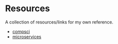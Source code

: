 # Resources

A collection of resources/links for my own reference.

* [compsci](https://github.com/jsantell/resources/blob/master/compsci.md)
* [microservices](https://github.com/jsantell/resources/blob/master/microservices.md)

